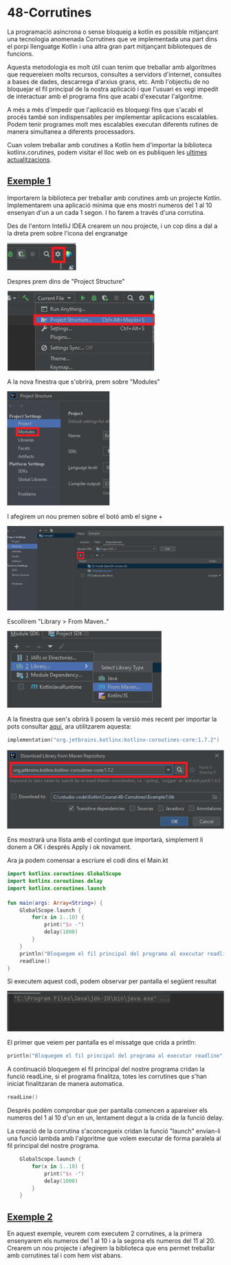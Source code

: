 # 48-Corrutines

La programació asincrona o sense bloqueig a kotlin es possible mitjançant una tecnologia anomenada Corrutines que ve implementada una part dins el porpi llenguatge Kotlin i una altra gran part mitjançant biblioteques de  funcions.

Aquesta metodologia es molt útil cuan tenim que treballar amb algoritmes que requereixen molts recursos, consultes a servidors d'internet, consultes a bases de dades, descarrega d'arxius grans, etc. Amb l'objectiu de no bloquejar el fil principal de la nostra aplicació  i que l'usuari es vegi impedit de interactuar amb el programa fins que acabi d'executar l'algoritme.

A més a més d'impedir que l'aplicació es bloquegi fins que s'acabi el procés també son indispensables per implementar aplicacions escalables. Podem tenir programes molt mes escalables executan diferents rutines de manera simultanea a diferents processadors.

Cuan volem treballar amb corutines a Kotlin hem d'importar la biblioteca kotlinx.corutines, podem visitar el lloc web on es publiquen les [ultimes actualitzacions](https://github.com/Kotlin/kotlinx.coroutines).

## [Exemple 1](https://github.com/marcmoiagese/curskotlin/blob/master/48-Corrutines/Exemple1/src/main/kotlin/Main.kt)

Importarem la biblioteca per treballar amb corutines amb un projecte Kotlin. Implementarem una aplicació minima que ens mostri numeros del 1 al 10 ensenyan d'un a un cada 1 segon. I ho farem a través d'una corrutina.

Des de l'entorn IntelliJ IDEA crearem un nou projecte, i un cop dins a dal a la dreta prem sobre l'icona del engranatge

![IMG](https://github.com/marcmoiagese/curskotlin/blob/master/48-Corrutines/img/1.PNG)

Despres prem dins de "Project Structure"

![IMG](https://github.com/marcmoiagese/curskotlin/blob/master/48-Corrutines/img/2.PNG)

A la nova finestra que s'obrirà, prem sobre "Modules"

![IMG](https://github.com/marcmoiagese/curskotlin/blob/master/48-Corrutines/img/3.PNG)

I afegirem un nou premen sobre el botó amb el signe +

![IMG](https://github.com/marcmoiagese/curskotlin/blob/master/48-Corrutines/img/4.PNG)

Escollirem "Library > From Maven.."

![IMG](https://github.com/marcmoiagese/curskotlin/blob/master/48-Corrutines/img/5.PNG)

A la finestra que sen's obrirà li posem la versió mes recent per importar la pots consultar [aqui](https://github.com/Kotlin/kotlinx.coroutines), ara utilitzarem aquesta:

```kotlin
implementation("org.jetbrains.kotlinx:kotlinx-coroutines-core:1.7.2")
```

![IMG](https://github.com/marcmoiagese/curskotlin/blob/master/48-Corrutines/img/6.PNG)

Ens mostrarà una llista amb el contingut que importarà, simplement li donem a OK i després Apply i ok novament.

Ara ja podem comensar a escriure el codi dins el Main.kt

```kotlin
import kotlinx.coroutines.GlobalScope
import kotlinx.coroutines.delay
import kotlinx.coroutines.launch

fun main(args: Array<String>) {
    GlobalScope.launch {
        for(x in 1..10) {
            print("$x -")
            delay(1000)
        }
    }
    println("Bloquegem el fil principal del programa al executar readline")
    readline()
}
```
Si executem aquest codi, podem observar per pantalla el següent resultat

![IMG](https://github.com/marcmoiagese/curskotlin/blob/master/48-Corrutines/img/7.gif)

El primer que veiem per pantalla es el missatge que crida a println:

```kotlin
println("Bloquegem el fil principal del programa al executar readline")
```

A continuació bloquegem el fil principal del nostre programa cridan la funció readLine, si el programa finalitza, totes les corrutines que s'han iniciat finalitzaran de manera automatica.

```kotlin
readLine()
```
Després podém comprobar que per pantalla comencen a apareixer els numeros del 1 al 10 d'un en un, lentament degut a la crida de la funció delay.

La creació de la corrutina s'aconcegueix cridan la funció "launch" envian-li una funció lambda amb l'algoritme que volem executar de forma paralela al fil principal del nostre programa.

```kotlin
    GlobalScope.launch {
        for(x in 1..10) {
            print("$x -")
            delay(1000)
        }
    }
```

## [Exemple 2]()

En aquest exemple, veurem com executem 2 corrutines, a la primera ensenyarem els numeros del 1 al 10 i a la segona els numeros del 11 al 20. Crearem un nou projecte i afegirem la biblioteca que ens permet treballar amb corrutines tal i com hem vist abans.
